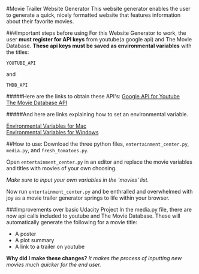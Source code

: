 #Movie Trailer Website Generator
This website generator enables the user to generate a quick, nicely formatted website that features information about their favorite movies.

###Important steps before using
For this Website Generator to work, the user **must register for API keys** from youtube(a google api) and The Movie Database. **These api keys must be saved as environmental variables** with the titles:
```
YOUTUBE_API
```
and
```
TMDB_API
```

#####Here are the links to obtain these API's:
[Google API for Youtube](https://developers.google.com/youtube/v3/getting-started)  
[The Movie Database API](https://www.themoviedb.org/documentation/api)  

#####And here are links explaining how to set an environmental variable.  
 
[Environmental Variables for Mac](https://stackoverflow.com/questions/22502759/mac-os-x-10-9-setting-permanent-environment-variables)  
[Environmental Variables for Windows](http://www.dowdandassociates.com/blog/content/howto-set-an-environment-variable-in-windows-command-line-and-registry/)

##How to use:
Download the three python files, `entertainment_center.py`, `media.py`, and `fresh_tomatoes.py`.  

  Open `entertainment_center.py` in an editor and replace the movie variables and titles with movies of your own choosing.  

 _Make sure to input your own variables in the 'movies' list._   

Now run `entertainment_center.py` and be enthralled and overwhelmed with joy as a movie trailer generator springs to life within your browser. 

###Improvements over basic Udacity Project
In the media.py file, there are now api calls included to youtube and The Movie Database. These will automatically generate the following for a movie title:  

- A poster  
- A plot summary  
- A link to a trailer on youtube  

**Why did I make these changes?** _It makes the process of inputting new movies much quicker for the end user._
